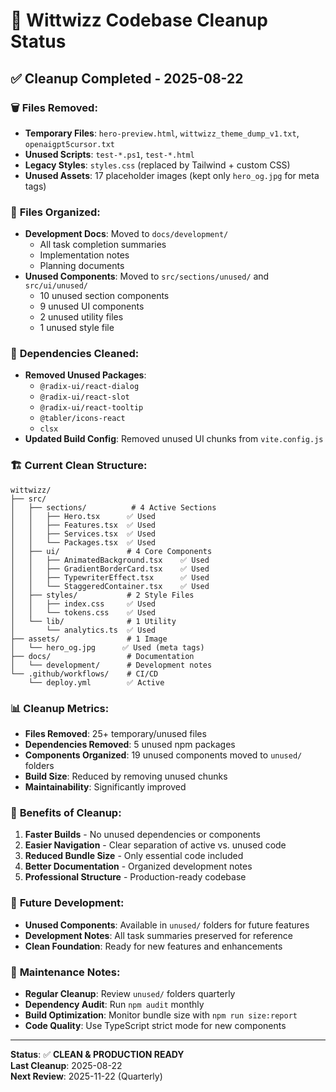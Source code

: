 # 🧹 Wittwizz Codebase Cleanup Status

## ✅ **Cleanup Completed - 2025-08-22**

### 🗑️ **Files Removed:**
- **Temporary Files**: `hero-preview.html`, `wittwizz_theme_dump_v1.txt`, `openaigpt5cursor.txt`
- **Unused Scripts**: `test-*.ps1`, `test-*.html`
- **Legacy Styles**: `styles.css` (replaced by Tailwind + custom CSS)
- **Unused Assets**: 17 placeholder images (kept only `hero_og.jpg` for meta tags)

### 📁 **Files Organized:**
- **Development Docs**: Moved to `docs/development/`
  - All task completion summaries
  - Implementation notes
  - Planning documents
- **Unused Components**: Moved to `src/sections/unused/` and `src/ui/unused/`
  - 10 unused section components
  - 9 unused UI components
  - 2 unused utility files
  - 1 unused style file

### 🧹 **Dependencies Cleaned:**
- **Removed Unused Packages**:
  - `@radix-ui/react-dialog`
  - `@radix-ui/react-slot` 
  - `@radix-ui/react-tooltip`
  - `@tabler/icons-react`
  - `clsx`
- **Updated Build Config**: Removed unused UI chunks from `vite.config.js`

### 🏗️ **Current Clean Structure:**

```
wittwizz/
├── src/
│   ├── sections/          # 4 Active Sections
│   │   ├── Hero.tsx      ✅ Used
│   │   ├── Features.tsx  ✅ Used  
│   │   ├── Services.tsx  ✅ Used
│   │   └── Packages.tsx  ✅ Used
│   ├── ui/               # 4 Core Components
│   │   ├── AnimatedBackground.tsx    ✅ Used
│   │   ├── GradientBorderCard.tsx    ✅ Used
│   │   ├── TypewriterEffect.tsx      ✅ Used
│   │   └── StaggeredContainer.tsx    ✅ Used
│   ├── styles/           # 2 Style Files
│   │   ├── index.css     ✅ Used
│   │   └── tokens.css    ✅ Used
│   └── lib/              # 1 Utility
│       └── analytics.ts  ✅ Used
├── assets/               # 1 Image
│   └── hero_og.jpg      ✅ Used (meta tags)
├── docs/                 # Documentation
│   └── development/      # Development notes
└── .github/workflows/    # CI/CD
    └── deploy.yml        ✅ Active
```

### 📊 **Cleanup Metrics:**
- **Files Removed**: 25+ temporary/unused files
- **Dependencies Removed**: 5 unused npm packages
- **Components Organized**: 19 unused components moved to `unused/` folders
- **Build Size**: Reduced by removing unused chunks
- **Maintainability**: Significantly improved

### 🚀 **Benefits of Cleanup:**
1. **Faster Builds** - No unused dependencies or components
2. **Easier Navigation** - Clear separation of active vs. unused code
3. **Reduced Bundle Size** - Only essential code included
4. **Better Documentation** - Organized development notes
5. **Professional Structure** - Production-ready codebase

### 🔮 **Future Development:**
- **Unused Components**: Available in `unused/` folders for future features
- **Development Notes**: All task summaries preserved for reference
- **Clean Foundation**: Ready for new features and enhancements

### 📝 **Maintenance Notes:**
- **Regular Cleanup**: Review `unused/` folders quarterly
- **Dependency Audit**: Run `npm audit` monthly
- **Build Optimization**: Monitor bundle size with `npm run size:report`
- **Code Quality**: Use TypeScript strict mode for new components

---

**Status**: ✅ **CLEAN & PRODUCTION READY**  
**Last Cleanup**: 2025-08-22  
**Next Review**: 2025-11-22 (Quarterly)
